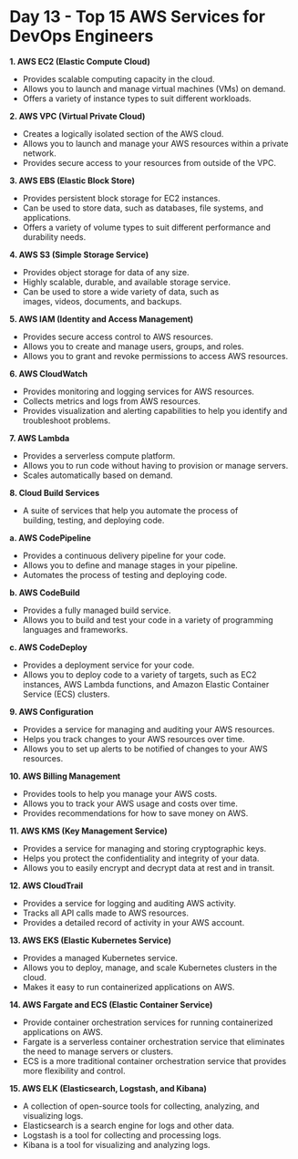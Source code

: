 # Day 13 - Top 15 AWS Services for DevOps Engineers

**1. AWS EC2 (Elastic Compute Cloud)**

- Provides scalable computing capacity in the cloud.
- Allows you to launch and manage virtual machines (VMs) on demand.
- Offers a variety of instance types to suit different workloads.

**2. AWS VPC (Virtual Private Cloud)**

- Creates a logically isolated section of the AWS cloud.
- Allows you to launch and manage your AWS resources within a private network.
- Provides secure access to your resources from outside of the VPC.

**3. AWS EBS (Elastic Block Store)**

- Provides persistent block storage for EC2 instances.
- Can be used to store data, such as databases, file systems, and applications.
- Offers a variety of volume types to suit different performance and durability needs.

**4. AWS S3 (Simple Storage Service)**

- Provides object storage for data of any size.
- Highly scalable, durable, and available storage service.
- Can be used to store a wide variety of data, such as images, videos, documents, and backups.

**5. AWS IAM (Identity and Access Management)**

- Provides secure access control to AWS resources.
- Allows you to create and manage users, groups, and roles.
- Allows you to grant and revoke permissions to access AWS resources.

**6. AWS CloudWatch**

- Provides monitoring and logging services for AWS resources.
- Collects metrics and logs from AWS resources.
- Provides visualization and alerting capabilities to help you identify and troubleshoot problems.

**7. AWS Lambda**

- Provides a serverless compute platform.
- Allows you to run code without having to provision or manage servers.
- Scales automatically based on demand.

**8. Cloud Build Services**

- A suite of services that help you automate the process of building, testing, and deploying code.

**a. AWS CodePipeline**

- Provides a continuous delivery pipeline for your code.
- Allows you to define and manage stages in your pipeline.
- Automates the process of testing and deploying code.

**b. AWS CodeBuild**

- Provides a fully managed build service.
- Allows you to build and test your code in a variety of programming languages and frameworks.

**c. AWS CodeDeploy**

- Provides a deployment service for your code.
- Allows you to deploy code to a variety of targets, such as EC2 instances, AWS Lambda functions, and Amazon Elastic Container Service (ECS) clusters.

**9. AWS Configuration**

- Provides a service for managing and auditing your AWS resources.
- Helps you track changes to your AWS resources over time.
- Allows you to set up alerts to be notified of changes to your AWS resources.

**10. AWS Billing Management**

- Provides tools to help you manage your AWS costs.
- Allows you to track your AWS usage and costs over time.
- Provides recommendations for how to save money on AWS.

**11. AWS KMS (Key Management Service)**

- Provides a service for managing and storing cryptographic keys.
- Helps you protect the confidentiality and integrity of your data.
- Allows you to easily encrypt and decrypt data at rest and in transit.

**12. AWS CloudTrail**

- Provides a service for logging and auditing AWS activity.
- Tracks all API calls made to AWS resources.
- Provides a detailed record of activity in your AWS account.

**13. AWS EKS (Elastic Kubernetes Service)**

- Provides a managed Kubernetes service.
- Allows you to deploy, manage, and scale Kubernetes clusters in the cloud.
- Makes it easy to run containerized applications on AWS.

**14. AWS Fargate and ECS (Elastic Container Service)**

- Provide container orchestration services for running containerized applications on AWS.
- Fargate is a serverless container orchestration service that eliminates the need to manage servers or clusters.
- ECS is a more traditional container orchestration service that provides more flexibility and control.

**15. AWS ELK (Elasticsearch, Logstash, and Kibana)**

- A collection of open-source tools for collecting, analyzing, and visualizing logs.
- Elasticsearch is a search engine for logs and other data.
- Logstash is a tool for collecting and processing logs.
- Kibana is a tool for visualizing and analyzing logs.